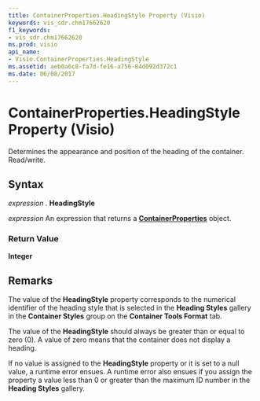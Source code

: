 ```yaml
---
title: ContainerProperties.HeadingStyle Property (Visio)
keywords: vis_sdr.chm17662620
f1_keywords:
- vis_sdr.chm17662620
ms.prod: visio
api_name:
- Visio.ContainerProperties.HeadingStyle
ms.assetid: aeb0a6c8-fa7d-fe16-a756-84d092d372c1
ms.date: 06/08/2017
---
```



# ContainerProperties.HeadingStyle Property (Visio)

Determines the appearance and position of the heading of the container. Read/write.


## Syntax

 _expression_ . **HeadingStyle**

 _expression_ An expression that returns a **[ContainerProperties](Visio.ContainerProperties.md)** object.


### Return Value

 **Integer**


## Remarks

The value of the  **HeadingStyle** property corresponds to the numerical identifier of the heading style that is selected in the **Heading Styles** gallery in the **Container Styles** group on the **Container Tools Format** tab.

The value of the  **HeadingStyle** should always be greater than or equal to zero (0). A value of zero means that the container does not display a heading.

If no value is assigned to the  **HeadingStyle** property or it is set to a null value, a runtime error ensues. A runtime error also ensues if you assign the property a value less than 0 or greater than the maximum ID number in the **Heading Styles** gallery.


